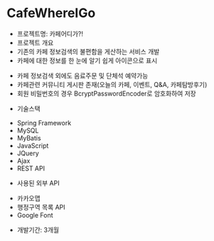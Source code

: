 # CafeWhereIGo
* 프로젝트명: 카페어디가?!
* 프로젝트 개요
 * 기존의 카페 정보검색의 불편함을 게산하는 서비스 개발
 * 카페에 대한 정보를 한 눈에 알기 쉽게 아이콘으로 표시
 - 카페 정보검색 외에도 음료주문 및 단체석 예약가능
 - 카페관련 커뮤니티 게시판 존재(오늘의 카페, 이벤트, Q&A, 카페탐방후기)
 - 회원 비밀번호의 경우 BcryptPasswordEncoder로 암호화하여 저장
 
* 기술스택
 - Spring Framework
 - MySQL
 - MyBatis
 - JavaScript
 - JQuery
 - Ajax
 - REST API
 
* 사용된 외부 API
 - 카카오맵
 - 행정구역 목록 API
 - Google Font
 
 * 개발기간: 3개월

